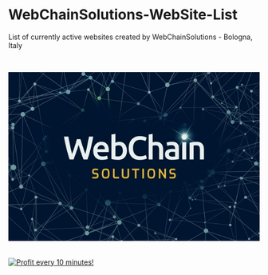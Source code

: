 # WebChainSolutions-WebSite-List
List of currently active websites created by WebChainSolutions - Bologna, Italy

</BR>

![Alt text](https://raw.githubusercontent.com/WebChainSolutions/WebChainSolutions-WebSite-List/master/img/Logo_WebChainSolutions.jpg)



</BR>

<a href="https://golden-farm.biz/?r=1673249" target="_blank">
<img src="https://golden-farm.biz/images/promo/en/728x90.gif"
alt="Profit every 10 minutes!"></a>

